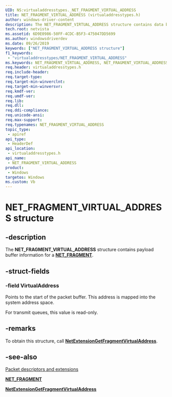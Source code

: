 ```yaml
---
UID: NS:virtualaddresstypes._NET_FRAGMENT_VIRTUAL_ADDRESS
title: NET_FRAGMENT_VIRTUAL_ADDRESS (virtualaddresstypes.h)
author: windows-driver-content
description: The NET_FRAGMENT_VIRTUAL_ADDRESS structure contains data buffer information for a NET_FRAGMENT.
tech.root: netvista
ms.assetid: 6D9E0986-50FF-4CDC-B5F3-475047DD5699
ms.author: windowsdriverdev
ms.date: 09/26/2019
keywords: ["NET_FRAGMENT_VIRTUAL_ADDRESS structure"]
f1_keywords:
 - "virtualaddresstypes/NET_FRAGMENT_VIRTUAL_ADDRESS"
ms.keywords: NET_FRAGMENT_VIRTUAL_ADDRESS, NET_FRAGMENT_VIRTUAL_ADDRESS, 
req.header: virtualaddresstypes.h
req.include-header:
req.target-type:
req.target-min-winverclnt:
req.target-min-winversvr:
req.kmdf-ver:
req.umdf-ver:
req.lib:
req.dll:
req.ddi-compliance:
req.unicode-ansi:
req.max-support:
req.typenames: NET_FRAGMENT_VIRTUAL_ADDRESS
topic_type: 
 - apiref
api_type: 
 - HeaderDef
api_location: 
 - virtualaddresstypes.h
api_name: 
 - NET_FRAGMENT_VIRTUAL_ADDRESS
product: 
 - Windows
targetos: Windows
ms.custom: Vb
---
```


# NET_FRAGMENT_VIRTUAL_ADDRESS structure

## -description

The **NET_FRAGMENT_VIRTUAL_ADDRESS** structure contains payload buffer information for a [**NET_FRAGMENT**](../fragment/ns-fragment-_net_fragment.md).

## -struct-fields

### -field VirtualAddress

Points to the start of the packet buffer. This address is mapped into the system address space.

For transmit queues, this value is read-only.

## -remarks

To obtain this structure, call [**NetExtensionGetFragmentVirtualAddress**](../virtualaddress/nf-virtualaddress-netextensiongetfragmentvirtualaddress.md).

## -see-also

[Packet descriptors and extensions](https://docs.microsoft.com/windows-hardware/drivers/netcx/packet-descriptors-and-extensions)

[**NET_FRAGMENT**](../fragment/ns-fragment-_net_fragment.md)

[**NetExtensionGetFragmentVirtualAddress**](../virtualaddress/nf-virtualaddress-netextensiongetfragmentvirtualaddress.md)
